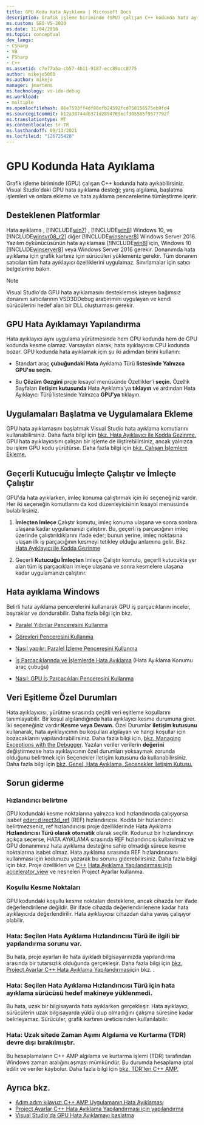 ```yaml
---
title: GPU Kodu Hata Ayıklama | Microsoft Docs
description: Grafik işleme biriminde (GPU) çalışan C++ kodunda hata ayıklama hakkında bilgi Visual Studio.
ms.custom: SEO-VS-2020
ms.date: 11/04/2016
ms.topic: conceptual
dev_langs:
- CSharp
- VB
- FSharp
- C++
ms.assetid: c7e77a5a-cb57-4b11-9187-ecc89acc8775
author: mikejo5000
ms.author: mikejo
manager: jmartens
ms.technology: vs-ide-debug
ms.workload:
- multiple
ms.openlocfilehash: 86e7593ff4df88efb24592fcd758156575eb9fd4
ms.sourcegitcommit: b12a38744db371d2894769ecf305585f9577792f
ms.translationtype: MT
ms.contentlocale: tr-TR
ms.lasthandoff: 09/13/2021
ms.locfileid: "126725428"
---
```

# <a name="debugging-gpu-code"></a>GPU Kodunda Hata Ayıklama
Grafik işleme biriminde (GPU) çalışan C++ kodunda hata ayıkabilirsiniz. Visual Studio'daki GPU hata ayıklama desteği; yarış algılama, başlatma işlemleri ve onlara ekleme ve hata ayıklama pencerelerine tümleştirme içerir.

## <a name="supported-platforms"></a>Desteklenen Platformlar
 Hata ayıklama , [!INCLUDE[win7](../debugger/includes/win7_md.md)] , [!INCLUDE[win8](../debugger/includes/win8_md.md)] Windows 10, ve [!INCLUDE[winsvr08_r2](../debugger/includes/winsvr08_r2_md.md)] diğer [!INCLUDE[winserver8](../debugger/includes/winserver8_md.md)] Windows Server 2016. Yazılım öykünücüsünün hata ayıklaması [!INCLUDE[win8](../debugger/includes/win8_md.md)] için, Windows 10 [!INCLUDE[winserver8](../debugger/includes/winserver8_md.md)] veya Windows Server 2016 gerekir. Donanımda hata ayıklama için grafik kartınız için sürücüleri yüklemeniz gerekir. Tüm donanım satıcıları tüm hata ayıklayıcı özelliklerini uygulamaz. Sınırlamalar için satıcı belgelerine bakın.

> [!NOTE]
> Visual Studio'da GPU hata ayıklamasını desteklemek isteyen bağımsız donanım satıcılarının VSD3DDebug arabirimini uygulayan ve kendi sürücülerini hedef alan bir DLL oluşturması gerekir.

## <a name="configuring-gpu-debugging"></a>GPU Hata Ayıklamayı Yapılandırma
 Hata ayıklayıcı aynı uygulama yürütmesinde hem CPU kodunda hem de GPU kodunda kesme olamaz. Varsayılan olarak, hata ayıklayıcısı CPU kodunda bozar. GPU kodunda hata ayıklamak için şu iki adımdan birini kullanın:

- Standart araç **çubuğundaki Hata** Ayıklama Türü **listesinde Yalnızca** **GPU'su seçin.**

- Bu **Çözüm Gezgini** proje kısayol menüsünde Özellikler'i **seçin.** Özellik Sayfaları **iletişim kutusunda** Hata Ayıklama'ya **tıklayın** ve ardından Hata Ayıklayıcı Türü listesinde Yalnızca **GPU'ya** tıklayın. 

## <a name="launching-and-attaching-to-applications"></a>Uygulamaları Başlatma ve Uygulamalara Ekleme
 GPU hata ayıklamasını başlatmak Visual Studio hata ayıklama komutlarını kullanabilirsiniz. Daha fazla bilgi için [bkz. Hata Ayıklayıcı ile Kodda Gezinme.](../debugger/navigating-through-code-with-the-debugger.md) GPU hata ayıklayıcısını çalışan bir işleme de iliştirebilirsiniz, ancak yalnızca bu işlem GPU kodu yürütürse. Daha fazla bilgi için [bkz. Çalışan İşlemlere Ekleme.](../debugger/attach-to-running-processes-with-the-visual-studio-debugger.md)

## <a name="run-current-tile-to-cursor-and-run-to-cursor"></a>Geçerli Kutucuğu İmleçte Çalıştır ve İmleçte Çalıştır
 GPU'da hata ayıklarken, imleç konuma çalıştırmak için iki seçeneğiniz vardır. Her iki seçeneğin komutlarını da kod düzenleyicisinin kısayol menüsünde bulabilirsiniz.

1. **İmleçten Imleçe** Çalıştır komutu, imleç konuma ulaşana ve sonra sonlara ulaşana kadar uygulamanızı çalıştırır. Bu, geçerli iş parçacığının imleç üzerinde çalıştırıldıklarını ifade eder; bunun yerine, imleç noktasına ulaşan ilk iş parçacığının kesmeyi tetikley olduğu anlamına gelir. Bkz. [Hata Ayıklayıcı ile Kodda Gezinme](../debugger/navigating-through-code-with-the-debugger.md)

2. Geçerli **Kutucuğu İmleçten** Imleçe Çalıştır komutu, geçerli kutucukta yer alan tüm iş parçacıkları imleçe ulaşana ve sonra kesmelere ulaşana kadar uygulamanızı çalıştırır.

## <a name="debugging-windows"></a>Hata ayıklama Windows
 Belirli hata ayıklama pencerelerini kullanarak GPU iş parçacıklarını inceler, bayraklar ve dondurabilir. Daha fazla bilgi için bkz.

- [Paralel Yığınlar Penceresini Kullanma](../debugger/using-the-parallel-stacks-window.md)

- [Görevleri Penceresini Kullanma](../debugger/using-the-tasks-window.md)

- [Nasıl yapılır: Paralel İzleme Penceresini Kullanma](../debugger/how-to-use-the-parallel-watch-window.md)

- [İş Parçacıklarında ve İşlemlerde Hata Ayıklama](../debugger/debug-threads-and-processes.md) (Hata Ayıklama Konumu araç çubuğu)

- [Nasıl: GPU İş Parçacıkları Penceresini Kullanma](../debugger/how-to-use-the-gpu-threads-window.md)

## <a name="data-synchronization-exceptions"></a>Veri Eşitleme Özel Durumları
 Hata ayıklayıcısı, yürütme sırasında çeşitli veri eşitleme koşullarını tanımlayabilir. Bir koşul algılandığında hata ayıklayıcı kesme durumuna girer. İki seçeneğiniz vardır:**Kesme veya** **Devam.** Özel Durumlar **iletişim kutusunu** kullanarak, hata ayıklayıcının bu koşulları algılayan ve hangi koşullar için bozacaklarını yapılandırabilirsiniz. Daha fazla bilgi için, [bkz. Managing Exceptions with the Debugger](../debugger/managing-exceptions-with-the-debugger.md). Yazılan veriler verilerin **değerini** değiştirmezse hata ayıklayıcının özel durumları yoksaymak zorunda olduğunu belirtmek için Seçenekler iletişim kutusunu da kullanabilirsiniz. Daha fazla bilgi için [bkz. Genel, Hata Ayıklama, Seçenekler İletişim Kutusu.](../debugger/general-debugging-options-dialog-box.md)

## <a name="troubleshooting"></a>Sorun giderme

### <a name="specifying-an-accelerator"></a>Hızlandırıcı belirtme
 GPU kodundaki kesme noktalarına yalnızca kod hızlandırıcıda çalışıyorsa isabet [eder::d irect3d_ref](/cpp/parallel/amp/reference/accelerator-class#direct3d_ref) (REF) hızlandırıcısı. Kodda bir hızlandırıcı belirtmezseniz, ref hızlandırıcısı proje özelliklerinde Hata Ayıklama **Hızlandırıcısı Türü olarak otomatik** olarak seçilir. Kodunuz bir hızlandırıcıyı açıkça seçerse, HATA AYıKLAMA sırasında REF hızlandırıcısı kullanılmaz ve GPU donanımınız hata ayıklama desteğine sahip olmadığı sürece kesme noktalarına isabet olmaz. Hata ayıklama sırasında REF hızlandırıcısını kullanması için kodunuzu yazarak bu sorunu giderebilirsiniz. Daha fazla bilgi için bkz. Proje özellikleri ve [C++](../debugger/project-settings-for-a-cpp-debug-configuration.md) [Hata Ayıklama Yapılandırması için accelerator_view](/cpp/parallel/amp/using-accelerator-and-accelerator-view-objects) ve nesneleri Project Ayarlar kullanma.

### <a name="conditional-breakpoints"></a>Koşullu Kesme Noktaları
 GPU kodundaki koşullu kesme noktaları desteklene, ancak cihazda her ifade değerlendirilene değildir. Bir ifade cihazda değerlendirilenene kadar hata ayıklayıcıda değerlendirilir. Hata ayıklayıcısı cihazdan daha yavaş çalışıyor olabilir.

### <a name="error-there-is-a-configuration-issue-with-the-selected-debugging-accelerator-type"></a>Hata: Seçilen Hata Ayıklama Hızlandırıcısı Türü ile ilgili bir yapılandırma sorunu var.
 Bu hata, proje ayarları ile hata ayıkladı bilgisayarınızda yapılandırma arasında bir tutarsızlık olduğunda gerçekleşir. Daha fazla bilgi için [bkz. Project Ayarlar C++ Hata Ayıklama Yapılandırması](../debugger/project-settings-for-a-cpp-debug-configuration.md)için bkz. .

### <a name="error-the-debug-driver-for-the-selected-debugging-accelerator-type-is-not-installed-on-the-target-machine"></a>Hata: Seçilen Hata Ayıklama Hızlandırıcısı Türü için hata ayıklama sürücüsü hedef makineye yüklenmedi.
 Bu hata, uzak bir bilgisayarda hata ayıklarken gerçekleşir. Hata ayıklayıcı, sürücülerin uzak bilgisayarda yüklü olup olmadığını çalışma süresine kadar belirleyamaz. Sürücüler, grafik kartının üreticisinden kullanılabilir.

### <a name="error-timeout-detection-and-recovery-tdr-must-be-disabled-at-the-remote-site"></a>Hata: Uzak sitede Zaman Aşımı Algılama ve Kurtarma (TDR) devre dışı bırakılmıştır.
 Bu hesaplamaların C++ AMP algılama ve kurtarma işlemi (TDR) tarafından Windows zaman aralığını aşması mümkündür. Bu durumda hesaplama iptal edilir ve veriler kaybolur. Daha fazla bilgi için [bkz. TDR'leri C++ AMP.](/archive/blogs/nativeconcurrency/handling-tdrs-in-c-amp)

## <a name="see-also"></a>Ayrıca bkz.
- [Adım adım kılavuz: C++ AMP Uygulamanın Hata Ayıklaması](/cpp/parallel/amp/walkthrough-debugging-a-cpp-amp-application)
- [Project Ayarlar C++ Hata Ayıklama Yapılandırması için yapılandırma](../debugger/project-settings-for-a-cpp-debug-configuration.md)
- [Visual Studio'da GPU Hata Ayıklamayı başlatma](/archive/blogs/nativeconcurrency/start-gpu-debugging-in-visual-studio-2012)